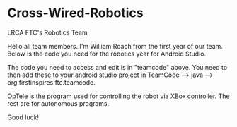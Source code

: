 # Cross-Wired-Robotics
LRCA FTC's Robotics Team

Hello all team members. I'm William Roach from the first year of our team. Below is the code you need for the robotics year for Android Studio.


The code you need to access and edit is in "teamcode" above.
You need to then add these to your android studio project in TeamCode --> java --> org.firstinspires.ftc.teamcode.


OpTele is the program used for controlling the robot via XBox controller. The rest are for autonomous programs.

Good luck!
